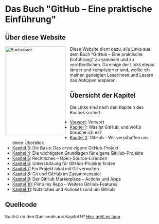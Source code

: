 ---
---
# Das Buch "GitHub – Eine praktische Einführung"
## Über diese Website

<a href="https://oreilly.de/produkt/github-eine-praktische-einfuehrung/"><img align="left" width="200" height="291" src="https://githubbuch.github.io/assets/images/Buchcover_200.jpg" style="float:left; padding-right:10px" alt="Buchcover"></a>
Diese Website dient dazu, alle Links aus dem Buch "GitHub – Eine praktische Einführung" zu sammeln und zu veröffentlichen. Da einige der Links etwas länger und komplizierter sind, wollte ich meinen geneigten Leserinnen und Lesern das Abtippen ersparen.

## Übersicht der Kapitel

Die Links sind nach den Kapiteln des Buches sortiert:

* [Vorwort](CH00): Vorwort
* [Kapitel 1](CH01): Was ist GitHub, und wofür brauche ich es?
* [Kapitel 2](CH02): GitHub – Wir verschaffen uns einen Überblick
* [Kapitel 3](CH03): Die Basis: Das erste eigene GitHub-Projekt
* [Kapitel 4](CH04): Die wichtigsten Grundlagen für eigene GitHub-Projekte
* [Kapitel 5](CH05): Rechtliches – Open-Source-Lizenzen
* [Kapitel 6](CH06): Unterstützung für GitHub-Projekte finden
* [Kapitel 7](CH07): Ein Projekt lokal mit Git verwalten
* [Kapitel 8](CH08): Git und GitHub im Zusammenspiel
* [Kapitel 9](CH09): Der GitHub Marketplace – Actions und Apps
* [Kapitel 10](CH10): Pimp my Repo – Weitere GitHub-Features
* [Kapitel 11](CH11): Nützliches und Kurioses rund um GitHub

## Quellcode

Suchst du den Quellcode aus Kapitel 9? [Hier geht es lang](https://github.com/githubbuch/githubbuch.github.io/).
